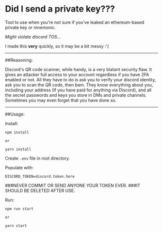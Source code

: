 # Did I send a private key???

Tool to use when you're not sure if you've leaked an ethereum-based private key or mnemonic.

*Might violate discord TOS...*

I made this **very** quickly, so it may be a bit messy :'(

---
##Reasoning:

Discord's QR code scanner, while handy, is a very blatant security flaw. It gives an attacker full access to your account regardless if you have 2FA enabled or not. All they have to do is ask you to verify your discord identity, ask you to scan the QR code, then bam. They know everything about you, including your address (If you have paid for anything via Discord), and all the secret passwords and keys you store in DMs and private channels. Sometimes you may even forget that you have done so.

----

##Usage:

Install:

```
npm install

or

yarn install
```

Create `.env` file in root directory.

Populate with:

```
DISCORD_TOKEN=discord.token.here
```

###NEVER COMMIT OR SEND ANYONE YOUR TOKEN EVER.
###IT SHOULD BE DELETED AFTER USE.

Run:

```
npm run start

or

yarn start
```
